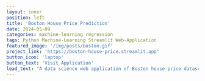 ```yaml
---
layout: inner
position: left
title: 'Boston House Price Prediction'
date: 2024-05-09
categories: machine-learning regression
tags: Python Machine-Learning Streamlit Web-Application
featured_image: '/img/posts/boston.gif'
project_link: 'https://boston-house-price.streamlit.app'
button_icon: 'laptop'
button_text: 'Visit Application'
lead_text: "A data science web application of Boston house price dataset powered by streamlit"
---
```

